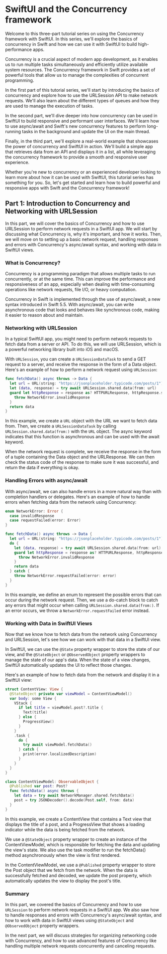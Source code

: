 # SwiftUI and the Concurrency framework

Welcome to this three-part tutorial series on using the Concurrency framework with SwiftUI. In this series, we'll explore the basics of concurrency in Swift and how we can use it with SwiftUI to build high-performance apps.

Concurrency is a crucial aspect of modern app development, as it enables us to run multiple tasks simultaneously and efficiently utilize available system resources. The Concurrency framework in Swift provides a set of powerful tools that allow us to manage the complexities of concurrent programming.

In the first part of this tutorial series, we'll start by introducing the basics of concurrency and explore how to use the URLSession API to make network requests. We'll also learn about the different types of queues and how they are used to manage the execution of tasks.

In the second part, we'll dive deeper into how concurrency can be used in SwiftUI to build responsive and performant user interfaces. We'll learn how to use async/await and Swift's new concurrency features to perform long-running tasks in the background and update the UI on the main thread.

Finally, in the third part, we'll explore a real-world example that showcases the power of concurrency and SwiftUI in action. We'll build a simple app that retrieves data from an API and displays it in a list, all while leveraging the concurrency framework to provide a smooth and responsive user experience.

Whether you're new to concurrency or an experienced developer looking to learn more about how it can be used with SwiftUI, this tutorial series has something for you. So, let's get started and learn how to build powerful and responsive apps with Swift and the Concurrency framework!

## Part 1: Introduction to Concurrency and Networking with URLSession

In this part, we will cover the basics of Concurrency and how to use URLSession to perform network requests in a SwiftUI app. We will start by discussing what Concurrency is, why it's important, and how it works. Then, we will move on to setting up a basic network request, handling responses and errors with Concurrency's async/await syntax, and working with data in SwiftUI views.

### What is Concurrency?

Concurrency is a programming paradigm that allows multiple tasks to run concurrently, or at the same time. This can improve the performance and responsiveness of an app, especially when dealing with time-consuming operations like network requests, file I/O, or heavy computation.

Concurrency in Swift is implemented through the use of async/await, a new syntax introduced in Swift 5.5. With async/await, you can write asynchronous code that looks and behaves like synchronous code, making it easier to reason about and maintain.

### Networking with URLSession

In a typical SwiftUI app, you might need to perform network requests to fetch data from a server or API. To do this, we will use URLSession, which is a powerful networking library built into iOS and macOS.

With `URLSession`, you can create a `URLSessionDataTask` to send a GET request to a server, and receive the response in the form of a Data object. Here's an example of how to perform a network request using `URLSession`:

```swift
func fetchData() async throws -> Data { 
  let url = URL(string: "https://jsonplaceholder.typicode.com/posts/1")! 
  let (data, response) = try await URLSession.shared.data(from: url) 
  guard let httpResponse = response as? HTTPURLResponse, httpResponse.statusCode == 200 else { 
    throw NetworkError.invalidResponse 
  } 
  return data 
}
```

In this example, we create a `URL` object with the URL we want to fetch data from. Then, we create a `URLSessionDataTask` by calling `URLSession.shared.data(from:)` with the `URL` object. The async keyword indicates that this function is asynchronous and can be used with the await keyword.

When the network request is complete, we receive the response in the form of a tuple containing the Data object and the URLResponse. We can then check the status code of the response to make sure it was successful, and return the data if everything is okay.

### Handling Errors with async/await

With async/await, we can also handle errors in a more natural way than with completion handlers or delegates. Here's an example of how to handle errors when fetching data from the network using Concurrency:

```swift
enum NetworkError: Error { 
  case invalidResponse 
  case requestFailed(error: Error) 
} 

func fetchData() async throws -> Data { 
  let url = URL(string: "https://jsonplaceholder.typicode.com/posts/1")! 
  do { 
    let (data, response) = try await URLSession.shared.data(from: url) 
    guard let httpResponse = response as? HTTPURLResponse, httpResponse.statusCode == 200 else { 
      throw NetworkError.invalidResponse 
    } 
    return data 
  } catch { 
    throw NetworkError.requestFailed(error: error) 
  } 
}
```

In this example, we define an enum to represent the possible errors that can occur during the network request. Then, we use a do-catch block to catch any errors that might occur when calling `URLSession.shared.data(from:)`. If an error occurs, we throw a `NetworkError.requestFailed` error instead.

### Working with Data in SwiftUI Views

Now that we know how to fetch data from the network using Concurrency and URLSession, let's see how we can work with that data in a SwiftUI view.

In SwiftUI, we can use the `@State` property wrapper to store the state of our view, and the `@StateObject` or `@ObservedObject` property wrappers to manage the state of our app's data. When the state of a view changes, SwiftUI automatically updates the UI to reflect those changes.

Here's an example of how to fetch data from the network and display it in a SwiftUI view:

```swift
struct ContentView: View { 
  @StateObject private var viewModel = ContentViewModel() 
  var body: some View { 
    VStack { 
      if let title = viewModel.post?.title { 
        Text(title) 
      } else { 
        ProgressView() 
      } 
    } 
    .task { 
      do { 
        try await viewModel.fetchData() 
      } catch { 
        print(error.localizedDescription) 
      }
    }
  }
} 

class ContentViewModel: ObservableObject { 
  @Published var post: Post? 
  func fetchData() async throws { 
    let data = try await NetworkManager.shared.fetchData() 
    post = try JSONDecoder().decode(Post.self, from: data) 
  }
}
```

In this example, we create a ContentView that contains a Text view that displays the title of a post, and a ProgressView that shows a loading indicator while the data is being fetched from the network.

We use a `@StateObject` property wrapper to create an instance of the ContentViewModel, which is responsible for fetching the data and updating the view's state. We also use the task modifier to run the fetchData() method asynchronously when the view is first rendered.

In the ContentViewModel, we use a `@Published` property wrapper to store the Post object that we fetch from the network. When the data is successfully fetched and decoded, we update the post property, which automatically updates the view to display the post's title.

### Summary

In this part, we covered the basics of Concurrency and how to use `URLSession` to perform network requests in a SwiftUI app. We also saw how to handle responses and errors with Concurrency's async/await syntax, and how to work with data in SwiftUI views using `@StateObject` and `@ObservedObject` property wrappers.

In the next part, we will discuss strategies for organizing networking code with Concurrency, and how to use advanced features of Concurrency like handling multiple network requests concurrently and canceling requests.
